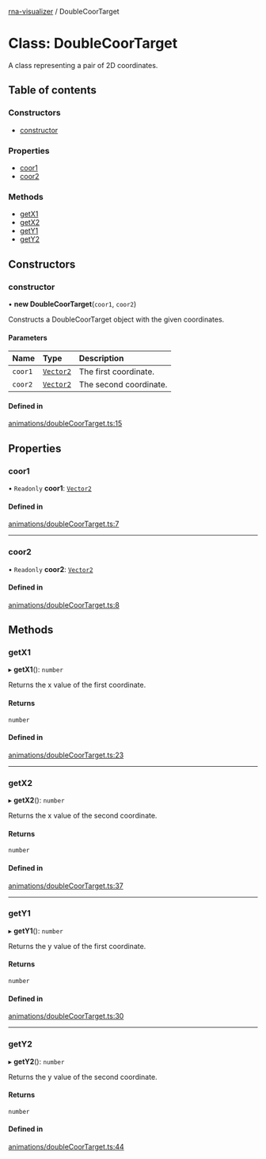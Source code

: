 [rna-visualizer](../README.md) / DoubleCoorTarget

# Class: DoubleCoorTarget

A class representing a pair of 2D coordinates.

## Table of contents

### Constructors

- [constructor](DoubleCoorTarget.md#constructor)

### Properties

- [coor1](DoubleCoorTarget.md#coor1)
- [coor2](DoubleCoorTarget.md#coor2)

### Methods

- [getX1](DoubleCoorTarget.md#getx1)
- [getX2](DoubleCoorTarget.md#getx2)
- [getY1](DoubleCoorTarget.md#gety1)
- [getY2](DoubleCoorTarget.md#gety2)

## Constructors

### constructor

• **new DoubleCoorTarget**(`coor1`, `coor2`)

Constructs a DoubleCoorTarget object with the given coordinates.

#### Parameters

| Name | Type | Description |
| :------ | :------ | :------ |
| `coor1` | [`Vector2`](Vector2.md) | The first coordinate. |
| `coor2` | [`Vector2`](Vector2.md) | The second coordinate. |

#### Defined in

[animations/doubleCoorTarget.ts:15](https://github.com/michalhercik/rna-visualizer/blob/43166fe/lib/src/animations/doubleCoorTarget.ts#L15)

## Properties

### coor1

• `Readonly` **coor1**: [`Vector2`](Vector2.md)

#### Defined in

[animations/doubleCoorTarget.ts:7](https://github.com/michalhercik/rna-visualizer/blob/43166fe/lib/src/animations/doubleCoorTarget.ts#L7)

___

### coor2

• `Readonly` **coor2**: [`Vector2`](Vector2.md)

#### Defined in

[animations/doubleCoorTarget.ts:8](https://github.com/michalhercik/rna-visualizer/blob/43166fe/lib/src/animations/doubleCoorTarget.ts#L8)

## Methods

### getX1

▸ **getX1**(): `number`

Returns the x value of the first coordinate.

#### Returns

`number`

#### Defined in

[animations/doubleCoorTarget.ts:23](https://github.com/michalhercik/rna-visualizer/blob/43166fe/lib/src/animations/doubleCoorTarget.ts#L23)

___

### getX2

▸ **getX2**(): `number`

Returns the x value of the second coordinate.

#### Returns

`number`

#### Defined in

[animations/doubleCoorTarget.ts:37](https://github.com/michalhercik/rna-visualizer/blob/43166fe/lib/src/animations/doubleCoorTarget.ts#L37)

___

### getY1

▸ **getY1**(): `number`

Returns the y value of the first coordinate.

#### Returns

`number`

#### Defined in

[animations/doubleCoorTarget.ts:30](https://github.com/michalhercik/rna-visualizer/blob/43166fe/lib/src/animations/doubleCoorTarget.ts#L30)

___

### getY2

▸ **getY2**(): `number`

Returns the y value of the second coordinate.

#### Returns

`number`

#### Defined in

[animations/doubleCoorTarget.ts:44](https://github.com/michalhercik/rna-visualizer/blob/43166fe/lib/src/animations/doubleCoorTarget.ts#L44)
